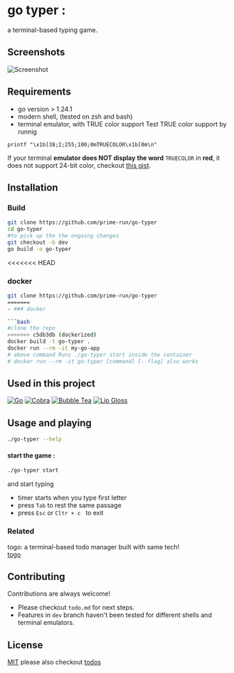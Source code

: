# go typer :

a terminal-based typing game.

## Screenshots

![Screenshot](https://github.com/user-attachments/assets/5ac1ed81-da75-4222-8bcd-83b96497cb37)

## Requirements

- go version > 1.24.1
- modern shell, (tested on zsh and bash)
- terminal emulator, with TRUE color support
  Test TRUE color support by runnig

```shell
printf "\x1b[38;2;255;100;0mTRUECOLOR\x1b[0m\n"
```

If your terminal **emulator does NOT display the word** `TRUECOLOR` in **red**, it does not support 24-bit color, checkout [this gist](https://gist.github.com/weimeng23/60b51b30eb758bd7a2a648436da1e562).

## Installation

### Build

```bash
git clone https://github.com/prime-run/go-typer
cd go-typer
#to pick up the the ongoing changes
git checkout -b dev
go build -o go-typer
```

<<<<<<< HEAD

### docker

````bash
git clone https://github.com/prime-run/go-typer
=======
- ### docker

```bash
#clone the repo
>>>>>>> c5db3db (dockerized)
docker build -t go-typer .
docker run --rm -it my-go-app
# above command Runs ./go-typer start inside the container
# docker run --rm -it go-typer [command] [--flag] also works

````

## Used in this project

[![Go](https://img.shields.io/badge/Go-00ADD8?style=flat-square&logo=go&logoColor=white)](https://go.dev/) [![Cobra](https://img.shields.io/badge/Cobra-00ADD8?style=flat-square&logo=go&logoColor=white)](https://github.com/spf13/cobra) [![Bubble Tea](https://img.shields.io/badge/Bubble%20Tea-FF75B7?style=flat-square&logo=go&logoColor=white)](https://github.com/charmbracelet/bubbletea) [![Lip Gloss](https://img.shields.io/badge/Lip%20Gloss-FFABE7?style=flat-square&logo=go&logoColor=white)](https://github.com/charmbracelet/lipgloss)

## Usage and playing

```bash
./go-typer --help
```

#### start the game :

```bash
./go-typer start
```

and start typing

- timer starts when you type first letter
- press `Tab` to rest the same passage
- press `Esc` or `Cltr + c ` to exit

### Related

togo: a terminal-based todo manager built with same tech!  
[togo](https://github.com/prime-run/togo)

## Contributing

Contributions are always welcome!

- Please checkout `todo.md` for next steps.
- Features in `dev` branch haven't been tested for different shells and terminal emulators.

## License

[MIT](License)
please also checkout [todos](todos.md)

